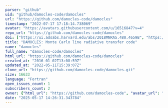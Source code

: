 ```yaml
---
parser: "github"
uid: "github/damocles-code/damocles"
url: "https://github.com/damocles-code/damocles"
timestamp: "2022-07-17 17:18:14.738069"
avatar: "https://avatars.githubusercontent.com/u/16516847?v=4"
repo_url: "https://github.com/damocles-code/damocles"
doi: ["https://ui.adsabs.harvard.edu/abs/2018MNRAS.480.4659B", "https://ui.adsabs.harvard.edu/abs/2016MNRAS.456.1269B", "https://ui.adsabs.harvard.edu/abs/2018ascl.soft07023B/abstract"]
title: "DAMOCLES: Monte Carlo line radiative transfer code"
name: "damocles"
full_name: "damocles-code/damocles"
html_url: "https://github.com/damocles-code/damocles"
created_at: "2016-01-02T13:08:59Z"
updated_at: "2022-05-11T15:39:07Z"
clone_url: "https://github.com/damocles-code/damocles.git"
size: 16633
language: "Fortran"
open_issues_count: 1
subscribers_count: 2
owner: {"html_url": "https://github.com/damocles-code", "avatar_url": "https://avatars.githubusercontent.com/u/16516847?v=4", "login": "damocles-code", "type": "User"}
date: "2025-05-17 14:26:31.343784"
---
```

